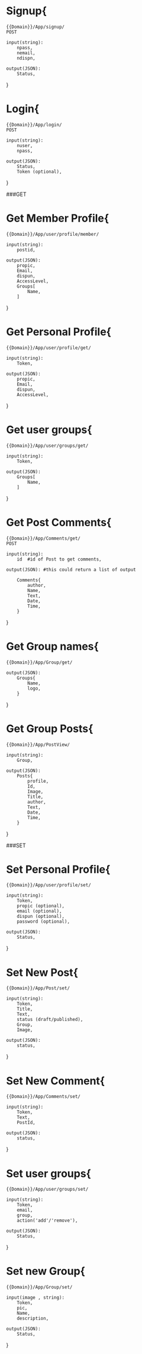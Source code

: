 # Signup{
    {{Domain}}/App/signup/
    POST
    
    input(string):
        npass,
        nemail,
        ndispn,
    
    output(JSON):
        Status,
}

# Login{
    {{Domain}}/App/login/
    POST
    
    input(string):
        nuser,
        npass,
    
    output(JSON):
        Status,
        Token (optional),
}


###GET

# Get Member Profile{
    {{Domain}}/App/user/profile/member/
    
    input(string):
        postid,
        
    output(JSON):
        propic,
        Email,
        dispun,
        AccessLevel,
        Groups[
            Name,
        ]        
}


# Get Personal Profile{
    {{Domain}}/App/user/profile/get/
    
    input(string):
        Token,
        
    output(JSON):
        propic,
        Email,
        dispun,
        AccessLevel,        
}

# Get user groups{
    {{Domain}}/App/user/groups/get/
    
    input(string):
        Token,
        
    output(JSON):
        Groups[
            Name,
        ]
}

# Get Post Comments{
    {{Domain}}/App/Comments/get/
    POST

    input(string):
        id  #id of Post to get comments,
    
    output(JSON): #this could return a list of output  
        
        Comments{
            author, 
            Name,   
            Text,
            Date,
            Time,
        }
}

# Get Group names{
    {{Domain}}/App/Group/get/

    output(JSON):
        Groups{
            Name,
            logo,
        }
}


# Get Group Posts{
    {{Domain}}/App/PostView/
    
    input(string):
        Group,

    output(JSON):
        Posts{
            profile,
            Id,
            Image,
            Title,
            author,
            Text,
            Date,
            Time,
        }
}





###SET

# Set Personal Profile{
    {{Domain}}/App/user/profile/set/
    
    input(string):
        Token,
        propic (optional),
        email (optional),
        dispun (optional),
        password (optional),
        
    output(JSON):
        Status,
}
     

# Set New Post{
    {{Domain}}/App/Post/set/
    
    input(string):
        Token,
        Title,
        Text,
        status (draft/published),
        Group,
        Image,

    output(JSON):
        status,
}

# Set New Comment{
    {{Domain}}/App/Comments/set/
    
    input(string):
        Token,
        Text,
        PostId,
        
    output(JSON):
        status,
}


# Set user groups{
    {{Domain}}/App/user/groups/set/
    
    input(string):
        Token,
        email,
        group,
        action('add'/'remove'), 

    output(JSON):
        Status,
}

# Set new Group{
    {{Domain}}/App/Group/set/
    
    input(image , string):
        Token,
        pic,
        Name,
        description,

    output(JSON):
        Status,
}

